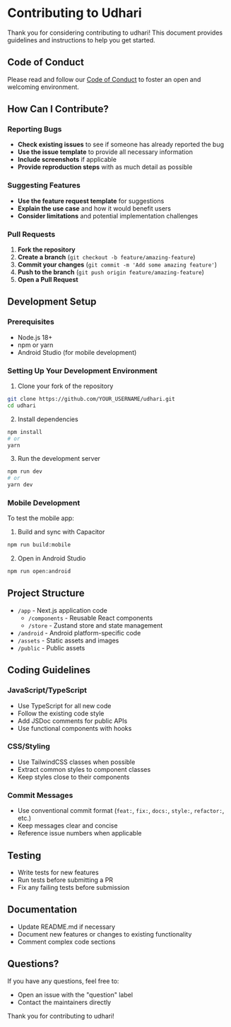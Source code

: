 # Contributing to Udhari

Thank you for considering contributing to udhari! This document provides guidelines and instructions to help you get started.

## Code of Conduct

Please read and follow our [Code of Conduct](CODE_OF_CONDUCT.md) to foster an open and welcoming environment.

## How Can I Contribute?

### Reporting Bugs

- **Check existing issues** to see if someone has already reported the bug
- **Use the issue template** to provide all necessary information
- **Include screenshots** if applicable
- **Provide reproduction steps** with as much detail as possible

### Suggesting Features

- **Use the feature request template** for suggestions
- **Explain the use case** and how it would benefit users
- **Consider limitations** and potential implementation challenges

### Pull Requests

1. **Fork the repository**
2. **Create a branch** (`git checkout -b feature/amazing-feature`)
3. **Commit your changes** (`git commit -m 'Add some amazing feature'`)
4. **Push to the branch** (`git push origin feature/amazing-feature`)
5. **Open a Pull Request**

## Development Setup

### Prerequisites

- Node.js 18+
- npm or yarn
- Android Studio (for mobile development)

### Setting Up Your Development Environment

1. Clone your fork of the repository
```bash
git clone https://github.com/YOUR_USERNAME/udhari.git
cd udhari
```

2. Install dependencies
```bash
npm install
# or
yarn
```

3. Run the development server
```bash
npm run dev
# or
yarn dev
```

### Mobile Development

To test the mobile app:

1. Build and sync with Capacitor
```bash
npm run build:mobile
```

2. Open in Android Studio
```bash
npm run open:android
```

## Project Structure

- `/app` - Next.js application code
  - `/components` - Reusable React components
  - `/store` - Zustand store and state management
- `/android` - Android platform-specific code
- `/assets` - Static assets and images
- `/public` - Public assets

## Coding Guidelines

### JavaScript/TypeScript

- Use TypeScript for all new code
- Follow the existing code style
- Add JSDoc comments for public APIs
- Use functional components with hooks

### CSS/Styling

- Use TailwindCSS classes when possible
- Extract common styles to component classes
- Keep styles close to their components

### Commit Messages

- Use conventional commit format (`feat:`, `fix:`, `docs:`, `style:`, `refactor:`, etc.)
- Keep messages clear and concise
- Reference issue numbers when applicable

## Testing

- Write tests for new features
- Run tests before submitting a PR
- Fix any failing tests before submission

## Documentation

- Update README.md if necessary
- Document new features or changes to existing functionality
- Comment complex code sections

## Questions?

If you have any questions, feel free to:
- Open an issue with the "question" label
- Contact the maintainers directly

Thank you for contributing to udhari!
